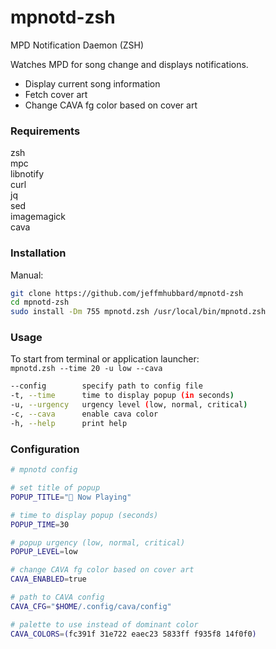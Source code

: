 # mpnotd-zsh  
MPD Notification Daemon (ZSH)  
  
Watches MPD for song change and displays notifications.  
  
* Display current song information
* Fetch cover art
* Change CAVA fg color based on cover art
  
### Requirements  
zsh  
mpc  
libnotify  
curl  
jq  
sed  
imagemagick  
cava  
  
### Installation  
  
Manual:  
```sh
git clone https://github.com/jeffmhubbard/mpnotd-zsh
cd mpnotd-zsh
sudo install -Dm 755 mpnotd.zsh /usr/local/bin/mpnotd.zsh
```
  
### Usage  
To start from terminal or application launcher:  
  `mpnotd.zsh --time 20 -u low --cava`  
  
```sh
--config        specify path to config file
-t, --time      time to display popup (in seconds)
-u, --urgency   urgency level (low, normal, critical)
-c, --cava      enable cava color
-h, --help      print help
```
  
### Configuration  
  
```sh
# mpnotd config

# set title of popup
POPUP_TITLE=" Now Playing"

# time to display popup (seconds)
POPUP_TIME=30

# popup urgency (low, normal, critical)
POPUP_LEVEL=low

# change CAVA fg color based on cover art
CAVA_ENABLED=true

# path to CAVA config
CAVA_CFG="$HOME/.config/cava/config"

# palette to use instead of dominant color
CAVA_COLORS=(fc391f 31e722 eaec23 5833ff f935f8 14f0f0)

```
